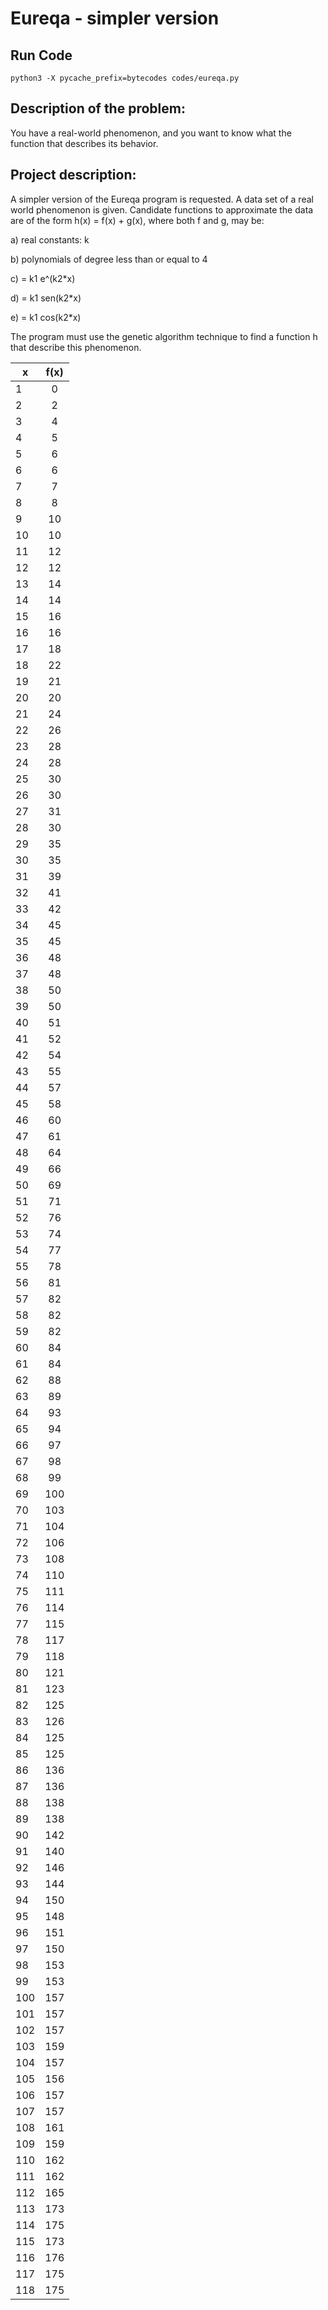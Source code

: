 # Eureqa - simpler version

## Run Code
```
python3 -X pycache_prefix=bytecodes codes/eureqa.py 
```

## Description of the problem: 
You have a real-world phenomenon, and you want to know what the function that describes its behavior.

## Project description: 
A simpler version of the Eureqa program is requested.
A data set of a real world phenomenon is given. Candidate functions to approximate
the data are of the form h(x) = f(x) + g(x), where both f and g, may be:

a) real constants: k

b) polynomials of degree less than or equal to 4

c) = k1 e^(k2*x)

d) = k1 sen(k2*x)

e) = k1 cos(k2*x)


The program must use the genetic algorithm technique to find a function h that
describe this phenomenon.


| x        | f(x)           |
| ------------- |:-------------:|
  |  1  |   0  |
  |  2  |   2  |
  |  3  |   4  |
  |  4  |   5  |
  |  5  |   6  |
  |  6  |   6  |
  |  7  |   7  |
  |  8  |   8  |
  |  9  |   10  |
  |  10  |   10  |
  |  11  |   12  |
  |  12  |   12  |
  |  13  |   14  |
  |  14  |   14  |
  |  15  |   16  |
  |  16  |   16  |
  |  17  |   18  |
  |  18  |   22  |
  |  19  |   21  |
  |  20  |   20  |
  |  21  |   24  |
  |  22  |   26  |
  |  23  |   28  |
  |  24  |   28  |
  |  25  |   30  |
  |  26  |   30  |
  |  27  |   31  |
  |  28  |   30  |
  |  29  |   35  |
  |  30  |   35  |
  |  31  |   39  |
  |  32  |   41  |
  |  33  |   42  |
  |  34  |   45  |
  |  35  |   45  |
  |  36  |   48  |
  |  37  |   48  |
  |  38  |   50  |
  |  39  |   50  |
  |  40  |   51  |
  |  41  |   52  |
  |  42  |   54  |
  |  43  |   55  |
  |  44  |   57  |
  |  45  |   58  |
  |  46  |   60  |
  |  47  |   61  |
  |  48  |   64  |
  |  49  |   66  |
  |  50  |   69  |
  |  51  |   71  |
  |  52  |   76  |
  |  53  |   74  |
  |  54  |   77  |
  |  55  |   78  |
  |  56  |   81  |
  |  57  |   82  |
  |  58  |   82  |
  |  59  |   82  |
  |  60  |   84  |
  |  61  |   84  |
  |  62  |   88  |
  |  63  |   89  |
  |  64  |   93  |
  |  65  |   94  |
  |  66  |   97  |
  |  67  |   98  |
  |  68  |   99  |
  |  69  |   100  |
  |  70  |   103  |
  |  71  |   104  |
  |  72  |   106  |
  |  73  |   108  |
  |  74  |   110  |
  |  75  |   111  |
  |  76  |   114  |
  |  77  |   115  |
  |  78  |   117  |
  |  79  |   118  |
  |  80  |   121  |
  |  81  |   123  |
  |  82  |   125  |
  |  83  |   126  |
  |  84  |   125  |
  |  85  |   125  |
  |  86  |   136  |
  |  87  |   136  |
  |  88  |   138  |
  |  89  |   138  |
  |  90  |   142  |
  |  91  |   140  |
  |  92  |   146  |
  |  93  |   144  |
  |  94  |   150  |
  |  95  |   148  |
  |  96  |   151  |
  |  97  |   150  |
  |  98  |   153  |
  |  99  |   153  |
  |  100  |   157  |
  |  101  |   157  |
  |  102  |   157  |
  |  103  |   159  |
  |  104  |   157  |
  |  105  |   156  |
  |  106  |   157  |
  |  107  |   157  |
  |  108  |   161  |
  |  109  |   159  |
  |  110  |   162  |
  |  111  |   162  |
  |  112  |   165  |
  |  113  |   173  |
  |  114  |   175  |
  |  115  |   173  |
  |  116  |   176  |
  |  117  |   175  |
  |  118  |   175  |
